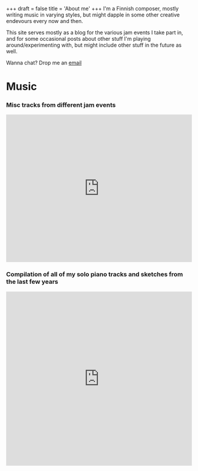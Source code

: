 +++
draft = false
title = 'About me'
+++
I'm a Finnish composer, mostly writing music in varying styles, but might dapple in some other creative endevours every now and then.

This site serves mostly as a blog for the various jam events I take part in, and for some occasional posts about other stuff I'm playing around/experimenting with, but might include other stuff in the future as well.

Wanna chat? Drop me an [email](mailto:eetu.suikkanen.music@gmail.com)

# Music
### Misc tracks from different jam events
<!-- ReelCrafter reel: POISON REEL -->
<iframe
  width="100%"
  height="400"
  scrolling="no"
  frameborder="no"
  src="https://play.reelcrafter.com/embed/209e4bb5-cf2d-447a-992d-bc062fec434e">
</iframe>
              </iframe>

### Compilation of all of my solo piano tracks and sketches from the last few years
<iframe style="border: 0; width: 100%; height: 472px;" src="https://bandcamp.com/EmbeddedPlayer/album=319963266/size=large/bgcol=ffffff/linkcol=0687f5/artwork=small/transparent=true/" seamless><a href="https://eetusuikkanen.bandcamp.com/album/solo-piano-works-2023-2025">Solo Piano Works (2023-2025) by Eetu Suikkanen</a></iframe>

